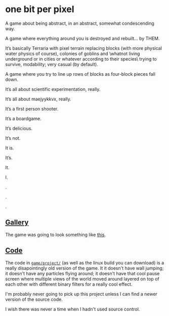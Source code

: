 # one bit per pixel

A game about being abstract, in an abstract, somewhat condescending way.

A game where everything around you is destroyed and rebuilt... by THEM.

It’s basically Terraria with pixel terrain replacing blocks (with more physical water physics of course), colonies of goblins and \whatnot living underground or in cities or whatever according to their species\ trying to survive, modability; very casual (by default).

A game where you try to line up rows of blocks as four-block pieces fall down.

It’s all about scientific experimentation, really.

It’s all about maejyykkvx, really.

It’s a first person shooter.

It’s a boardgame.

It’s delicious.

It’s not.

It is.

It’s.

It.

I.

.

.

.


## [Gallery][]

The game was going to look something like [this][Gallery].

## [Code][]

The code in [`game/project/`][Code]
(as well as the linux build you can download)
is a really disapointingly old version of the game.
It it doesn't have wall jumping;
it doesn't have any particles flying around;
it doesn't have that cool pause screen where multiple views of the world moved around layered on top of each other with different binary filters for a really cool effect.

I'm probably never going to pick up this project unless I can find a newer version of the source code.

I wish there was never a time when I hadn't used source control.


[Gallery]: http://1j01.github.io/1bpp/
[Code]: game/project/
